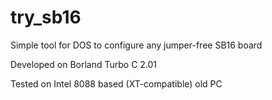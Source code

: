 # try_sb16

Simple tool for DOS to configure any jumper-free SB16 board

Developed on Borland Turbo C 2.01

Tested on Intel 8088 based (XT-compatible) old PC
